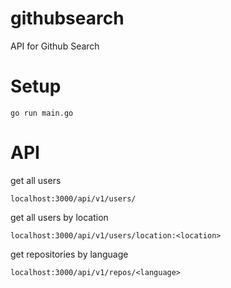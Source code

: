 # githubsearch

API for Github Search

# Setup

```
go run main.go
```

# API

get all users
```
localhost:3000/api/v1/users/
```

get all users by location
```
localhost:3000/api/v1/users/location:<location>
```

get repositories by language
```
localhost:3000/api/v1/repos/<language>
```
